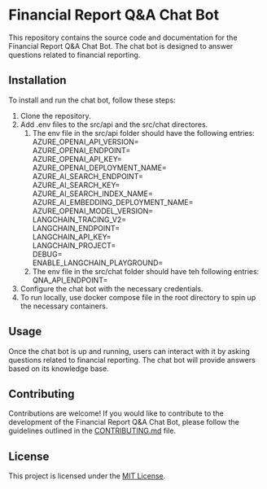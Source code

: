 # Financial Report Q&A Chat Bot

This repository contains the source code and documentation for the Financial Report Q&A Chat Bot. The chat bot is designed to answer questions related to financial reporting.

## Installation

To install and run the chat bot, follow these steps:

1. Clone the repository.
2. Add .env files to the src/api and the src/chat directores.  
    1. The env file in the src/api folder should have the following entries:
        AZURE_OPENAI_API_VERSION=  
        AZURE_OPENAI_ENDPOINT=  
        AZURE_OPENAI_API_KEY=  
        AZURE_OPENAI_DEPLOYMENT_NAME=  
        AZURE_AI_SEARCH_ENDPOINT=  
        AZURE_AI_SEARCH_KEY=  
        AZURE_AI_SEARCH_INDEX_NAME=  
        AZURE_AI_EMBEDDING_DEPLOYMENT_NAME=  
        AZURE_OPENAI_MODEL_VERSION=  
        LANGCHAIN_TRACING_V2=  
        LANGCHAIN_ENDPOINT=  
        LANGCHAIN_API_KEY=  
        LANGCHAIN_PROJECT=  
        DEBUG=  
        ENABLE_LANGCHAIN_PLAYGROUND=  
    2.  The env file in the src/chat folder should have teh following entries:  
        QNA_API_ENDPOINT=  
3. Configure the chat bot with the necessary credentials.
4. To run locally, use docker compose file in the root directory to spin up the necessary containers.  

## Usage

Once the chat bot is up and running, users can interact with it by asking questions related to financial reporting. The chat bot will provide answers based on its knowledge base.

## Contributing

Contributions are welcome! If you would like to contribute to the development of the Financial Report Q&A Chat Bot, please follow the guidelines outlined in the [CONTRIBUTING.md](./CONTRIBUTING.md) file.

## License

This project is licensed under the [MIT License](./LICENSE).
